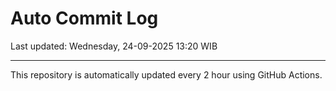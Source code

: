 # Auto Commit Log

Last updated: Wednesday, 24-09-2025 13:20 WIB

---

This repository is automatically updated every 2 hour using GitHub Actions.
